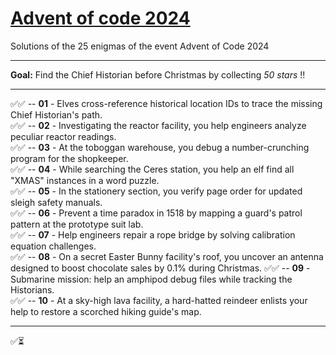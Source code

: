 # [Advent of code 2024](https://adventofcode.com/2024)
Solutions of the 25 enigmas of the event Advent of Code 2024

---
**Goal:** Find the Chief Historian before Christmas by collecting _50 stars_ !!

---

✅✅ -- **01** - Elves cross-reference historical location IDs to trace the missing Chief Historian's path.   
✅✅ -- **02** - Investigating the reactor facility, you help engineers analyze peculiar reactor readings.   
✅✅ -- **03** - At the toboggan warehouse, you debug a number-crunching program for the shopkeeper.   
✅✅ -- **04** - While searching the Ceres station, you help an elf find all "XMAS" instances in a word puzzle.   
✅✅ -- **05** - In the stationery section, you verify page order for updated sleigh safety manuals.   
✅✅ -- **06** - Prevent a time paradox in 1518 by mapping a guard's patrol pattern at the prototype suit lab.   
✅✅ -- **07** - Help engineers repair a rope bridge by solving calibration equation challenges.   
✅✅ -- **08** - On a secret Easter Bunny facility's roof, you uncover an antenna designed to boost chocolate sales by 0.1% during Christmas.
✅✅ -- **09** - Submarine mission: help an amphipod debug files while tracking the Historians.   
✅✅ -- **10** - At a sky-high lava facility, a hard-hatted reindeer enlists your help to restore a scorched hiking guide's map.   

---
✅⏳

